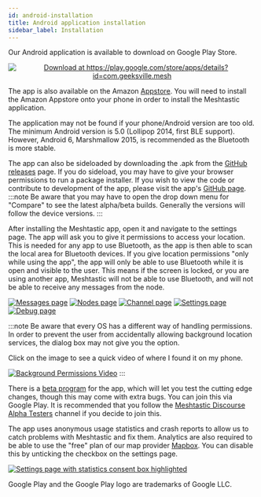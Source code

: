 ```yaml
---
id: android-installation
title: Android application installation
sidebar_label: Installation
---
```


Our Android application is available to download on Google Play Store.

<p align="center"><a href="https://play.google.com/store/apps/details?id=com.geeksville.mesh"><img alt="Download at https://play.google.com/store/apps/details?id=com.geeksville.mesh" src="https://play.google.com/intl/en_us/badges/static/images/badges/en_badge_web_generic.png" style={{zoom:'35%'}} /></a></p>

The app is also available on the Amazon [Appstore](https://www.amazon.com/Geeksville-Industries-Meshtastic/dp/B08CY9394Q). You will need to install the Amazon Appstore onto your phone in order to install the Meshtastic application.

The application may not be found if your phone/Android version are too old. The minimum Android version is 5.0 (Lollipop 2014, first BLE support). However, Android 6, Marshmallow 2015, is recommended as the Bluetooth is more stable.

The app can also be sideloaded by downloading the .apk from the <a href="https://github.com/meshtastic/Meshtastic-Android/releases/latest">GitHub releases</a> page. If you do sideload, you may have to give your browser permissions to run a package installer. If you wish to view the code or contribute to development of the app, please visit the app's <a href="https://github.com/meshtastic/Meshtastic-Android">GitHub page</a>.
:::note
Be aware that you may have to open the drop down menu for "Compare" to see the latest alpha/beta builds. Generally the versions will follow the device versions.
:::

After installing the Meshtastic app, open it and navigate to the settings page. The app will ask you to give it permissions to access your location. This is needed for any app to use Bluetooth, as the app is then able to scan the local area for Bluetooth devices. If you give location permissions "only while using the app", the app will only be able to use Bluetooth while it is open and visible to the user. This means if the screen is locked, or you are using another app, Meshtastic will not be able to use Bluetooth, and will not be able to receive any messages from the node.

[![Messages page](/img/android/android-messages-sm.png)](/img/android/android-messages-sm.png) [![Nodes page](/img/android/android-nodes-sm.png)](/img/android/android-nodes.png) [![Channel page](/img/android/android-channel-sm.png)](/img/android/android-channel.png) [![Settings page](/img/android/android-settings-sm.png)](/img/android/android-settings.png) [![Debug page](/img/android/android-debug-sm.png)](/img/android/android-debug.png)

:::note
Be aware that every OS has a different way of handling permissions. In order to prevent the user from accidentally allowing background location services, the dialog box may not give you the option.

Click on the image to see a quick video of where I found it on my phone.

[![Background Permissions Video](/img/android/android-bg-location-permissions.png)](https://youtu.be/YAFLxoeVIHg)
:::

There is a [beta program](https://play.google.com/apps/testing/com.geeksville.mesh) for the app, which will let you test the cutting edge changes, though this may come with extra bugs. You can join this via Google Play. It is recommended that you follow the [Meshtastic Discourse Alpha Testers](https://meshtastic.discourse.group/c/development/alpha-testers) channel if you decide to join this.

The app uses anonymous usage statistics and crash reports to allow us to catch problems with Meshtastic and fix them. Analytics are also required to be able to use the "free" plan of our map provider [Mapbox](https://docs.mapbox.com/help/how-mapbox-works). You can disable this by unticking the checkbox on the settings page.

[![Settings page with statistics consent box highlighted](/img/android/android-stats-consent-sm.png)](/img/android/android-stats-consent.png)

Google Play and the Google Play logo are trademarks of Google LLC.
